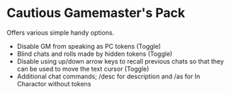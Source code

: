 # Cautious Gamemaster's Pack

Offers various simple handy options.

* Disable GM from speaking as PC tokens (Toggle)
* Blind chats and rolls made by hidden tokens (Toggle)
* Disable using up/down arrow keys to recall previous chats so that they can be used to move the text cursor (Toggle)
* Additional chat commands; /desc for description and /as for In Charactor without tokens
